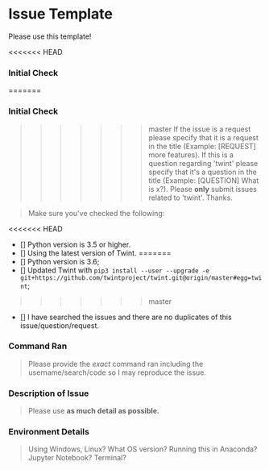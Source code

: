 # Issue Template
Please use this template!

<<<<<<< HEAD
### Initial Check 
=======
### Initial Check
>>>>>>> master
> If the issue is a request please specify that it is a request in the title (Example: [REQUEST] more features). If this is a question regarding 'twint' please specify that it's a question in the title (Example: [QUESTION] What is x?). Please **only** submit issues related to 'twint'. Thanks.

>Make sure you've checked the following:

<<<<<<< HEAD
- [] Python version is 3.5 or higher.
- [] Using the latest version of Twint.
=======
- [] Python version is 3.6;
- [] Updated Twint with `pip3 install --user --upgrade -e git+https://github.com/twintproject/twint.git@origin/master#egg=twint`;
>>>>>>> master
- [] I have searched the issues and there are no duplicates of this issue/question/request.

### Command Ran
>Please provide the _exact_ command ran including the username/search/code so I may reproduce the issue.

### Description of Issue
>Please use **as much detail as possible.**

### Environment Details
>Using Windows, Linux? What OS version? Running this in Anaconda? Jupyter Notebook? Terminal?

